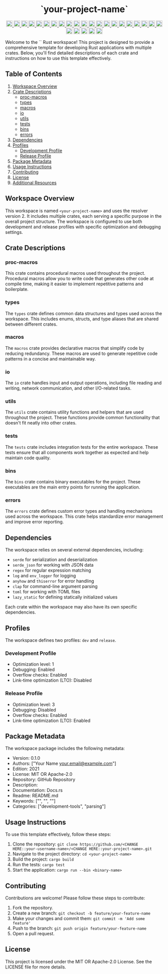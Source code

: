 <div align = "center">
<h1>`your-project-name`</h1>

  <a href="https://opensource.org/licenses/MIT">
    <img src="https://img.shields.io/badge/License-MIT-blue.svg" alt="License" height="20">
  </a>
  <a href="https://github.com/jymchng/rust-workspace-template/issues">
    <img src="https://img.shields.io/github/issues/jymchng/rust-workspace-template" alt="GitHub issues" height="20">
  </a>
  <a href="https://github.com/jymchng/rust-workspace-template/network">
    <img src="https://img.shields.io/github/forks/jymchng/rust-workspace-template" alt="GitHub forks" height="20">
  </a>
  <a href="https://github.com/jymchng/rust-workspace-template/stargazers">
    <img src="https://img.shields.io/github/stars/jymchng/rust-workspace-template" alt="GitHub stars" height="20">
  </a>
  <a href="https://github.com/jymchng/rust-workspace-template">
    <img src="https://img.shields.io/github/license/jymchng/rust-workspace-template" alt="GitHub license" height="20">
  </a>
  <a href="https://github.com/jymchng/rust-workspace-template/commits/main">
    <img src="https://img.shields.io/github/last-commit/jymchng/rust-workspace-template" alt="GitHub last commit" height="20">
  </a>
  <a href="https://github.com/jymchng/rust-workspace-template/graphs/contributors">
    <img src="https://img.shields.io/github/contributors/jymchng/rust-workspace-template" alt="GitHub contributors" height="20">
  </a>
  <a href="https://github.com/jymchng/rust-workspace-template/pulls">
    <img src="https://img.shields.io/github/issues-pr/jymchng/rust-workspace-template" alt="GitHub pull requests" height="20">
  </a>
  <a href="https://github.com/jymchng/rust-workspace-template/releases">
    <img src="https://img.shields.io/github/release/jymchng/rust-workspace-template" alt="GitHub release" height="20">
  </a>
  <a href="https://github.com/jymchng/rust-workspace-template">
    <img src="https://img.shields.io/github/repo-size/jymchng/rust-workspace-template" alt="GitHub repo size" height="20">
  </a>
  <a href="https://github.com/jymchng/rust-workspace-template/commits">
    <img src="https://img.shields.io/github/commit-activity/m/jymchng/rust-workspace-template" alt="GitHub commit activity" height="20">
  </a>
  <a href="https://github.com/jymchng/rust-workspace-template">
    <img src="https://img.shields.io/github/languages/code-size/jymchng/rust-workspace-template" alt="GitHub code size in bytes" height="20">
  </a>
  <a href="https://github.com/jymchng/rust-workspace-template">
    <img src="https://img.shields.io/github/languages/count/jymchng/rust-workspace-template" alt="GitHub language count" height="20">
  </a>
  <a href="https://github.com/jymchng/rust-workspace-template">
    <img src="https://img.shields.io/github/languages/top/jymchng/rust-workspace-template" alt="GitHub top language" height="20">
  </a>
  <a href="https://github.com/jymchng/rust-workspace-template/releases">
    <img src="https://img.shields.io/github/downloads/jymchng/rust-workspace-template/total" alt="GitHub download count" height="20">
  </a>
  <a href="https://github.com/jymchng/rust-workspace-template/watchers">
    <img src="https://img.shields.io/github/watchers/jymchng/rust-workspace-template" alt="GitHub watchers" height="20">
  </a>
  <a href="https://github.com/jymchng">
    <img src="https://img.shields.io/github/followers/jymchng?label=Follow" alt="GitHub followers" height="20">
  </a>
  <a href="https://github.com/jymchng/rust-workspace-template/discussions">
    <img src="https://img.shields.io/github/discussions/jymchng/rust-workspace-template" alt="GitHub discussions" height="20">
  </a>
  <a href="https://github.com/jymchng/rust-workspace-template/issues?q=is%3Aissue+is%3Aclosed">
    <img src="https://img.shields.io/github/issues-closed/jymchng/rust-workspace-template" alt="GitHub issues closed" height="20">
  </a>
  <a href="https://github.com/jymchng/rust-workspace-template/milestones">
    <img src="https://img.shields.io/github/milestones/all/jymchng/rust-workspace-template" alt="GitHub milestones" height="20">
  </a>
  <a href="https://github.com/sponsors/jymchng">
    <img src="https://img.shields.io/badge/funding-donate-brightgreen" alt="GitHub funding" height="20">
  </a>
  <img alt="Rust Check" src="https://github.com/jymchng/rust-workspace-template/actions/workflows/check.yml/badge.svg" height="20">
  <img alt="Rust NoSTD" src="https://github.com/jymchng/rust-workspace-template/actions/workflows/nostd.yml/badge.svg" height="20">
  <img alt="Rust Safety" src="https://github.com/jymchng/rust-workspace-template/actions/workflows/safety.yml/badge.svg" height="20">
  <img alt="Rust Scheduled" src="https://github.com/jymchng/rust-workspace-template/actions/workflows/scheduled.yml/badge.svg" height="20">
  <img alt="Rust Test" src="https://github.com/jymchng/rust-workspace-template/actions/workflows/test.yml/badge.svg" height="20">
<p>
</div>
Welcome to the `<your-project-name>` Rust workspace! This project is designed to provide a comprehensive template for developing Rust applications with multiple crates. Below, you'll find detailed descriptions of each crate and instructions on how to use this template effectively.

## Table of Contents

1. [Workspace Overview](#workspace-overview)
2. [Crate Descriptions](#crate-descriptions)
    - [proc-macros](#proc-macros)
    - [types](#types)
    - [macros](#macros)
    - [io](#io)
    - [utils](#utils)
    - [tests](#tests)
    - [bins](#bins)
    - [errors](#errors)
3. [Dependencies](#dependencies)
4. [Profiles](#profiles)
    - [Development Profile](#development-profile)
    - [Release Profile](#release-profile)
5. [Package Metadata](#package-metadata)
6. [Usage Instructions](#usage-instructions)
7. [Contributing](#contributing)
8. [License](#license)
9. [Additional Resources](#additional-resources)

## Workspace Overview

This workspace is named `<your-project-name>` and uses the resolver version 2. It includes multiple crates, each serving a specific purpose in the overall project structure. The workspace is configured to use both development and release profiles with specific optimization and debugging settings.

## Crate Descriptions

### proc-macros

This crate contains procedural macros used throughout the project. Procedural macros allow you to write code that generates other code at compile time, making it easier to implement repetitive patterns and boilerplate.

### types

The `types` crate defines common data structures and types used across the workspace. This includes enums, structs, and type aliases that are shared between different crates.

### macros

The `macros` crate provides declarative macros that simplify code by reducing redundancy. These macros are used to generate repetitive code patterns in a concise and maintainable way.

### io

The `io` crate handles input and output operations, including file reading and writing, network communication, and other I/O-related tasks.

### utils

The `utils` crate contains utility functions and helpers that are used throughout the project. These functions provide common functionality that doesn't fit neatly into other crates.

### tests

The `tests` crate includes integration tests for the entire workspace. These tests ensure that all components work together as expected and help maintain code quality.

### bins

The `bins` crate contains binary executables for the project. These executables are the main entry points for running the application.

### errors

The `errors` crate defines custom error types and handling mechanisms used across the workspace. This crate helps standardize error management and improve error reporting.

## Dependencies

The workspace relies on several external dependencies, including:

- `serde` for serialization and deserialization
- `serde_json` for working with JSON data
- `regex` for regular expression matching
- `log` and `env_logger` for logging
- `anyhow` and `thiserror` for error handling
- `clap` for command-line argument parsing
- `toml` for working with TOML files
- `lazy_static` for defining statically initialized values

Each crate within the workspace may also have its own specific dependencies.

## Profiles

The workspace defines two profiles: `dev` and `release`.

### Development Profile

- Optimization level: 1
- Debugging: Enabled
- Overflow checks: Enabled
- Link-time optimization (LTO): Disabled

### Release Profile

- Optimization level: 3
- Debugging: Disabled
- Overflow checks: Enabled
- Link-time optimization (LTO): Enabled

## Package Metadata

The workspace package includes the following metadata:

- Version: 0.1.0
- Authors: ["Your Name <your.email@example.com>"]
- Edition: 2021
- License: MIT OR Apache-2.0
- Repository: GitHub Repository
- Description: <CHANGE HERE::your-project-description>
- Documentation: Docs.rs
- Readme: README.md
- Keywords: ["<CHANGE HERE::your-project-keyword>", "<CHANGE HERE::your-project-keyword>", "<CHANGE HERE::your-project-keyword>"]
- Categories: ["development-tools", "parsing"]

## Usage Instructions

To use this template effectively, follow these steps:

1. Clone the repository: `git clone https://github.com/<CHANGE HERE::your-username-name>/<CHANGE HERE::your-project-name>.git`
2. Navigate to the project directory: `cd <your-project-name>`
3. Build the project: `cargo build`
4. Run the tests: `cargo test`
5. Start the application: `cargo run --bin <binary-name>`

## Contributing

Contributions are welcome! Please follow these steps to contribute:

1. Fork the repository.
2. Create a new branch: `git checkout -b feature/your-feature-name`
3. Make your changes and commit them: `git commit -m 'Add some feature'`
4. Push to the branch: `git push origin feature/your-feature-name`
5. Open a pull request.

## License

This project is licensed under the MIT OR Apache-2.0 License. See the LICENSE file for more details.
